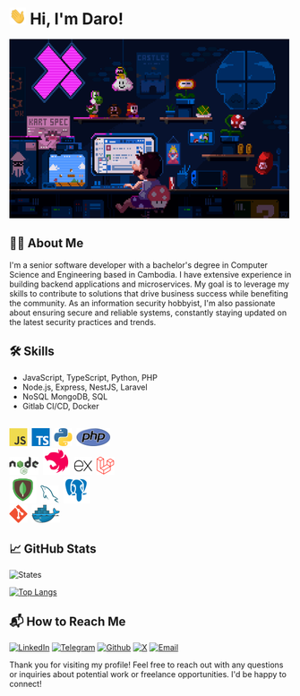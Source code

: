 # <img src="gif/hi.gif" width="30px" height="30px"> Hi, I'm Daro!

<img src="gif/cover.gif" width="500px" height="320px" />

## 👨‍💻 About Me

I'm a senior software developer with a bachelor's degree in Computer Science and Engineering based in Cambodia. I have extensive experience in building backend applications and microservices. My goal is to leverage my skills to contribute to solutions that drive business success while benefiting the community. As an information security hobbyist, I'm also passionate about ensuring secure and reliable systems, constantly staying updated on the latest security practices and trends.

## 🛠️ Skills

- JavaScript, TypeScript, Python, PHP
- Node.js, Express, NestJS, Laravel
- NoSQL MongoDB, SQL
- Gitlab CI/CD, Docker

<br/>
<a href="https://en.wikipedia.org/wiki/JavaScript" title="JavaScript"><img src="png/javascript.png" /></a>&nbsp;
<a href="https://www.typescriptlang.org/" title="TypeScript"><img src="png/typescript.png" /></a>&nbsp;
<a href="https://www.python.org/" title="Python"><img src="png/python.png" /></a>&nbsp;
<a href="https://www.php.net/" title="PHP"><img src="png/php.png" /></a>&nbsp;
<br/>
<a href="https://nodejs.org/" title="NodeJS"><img src="png/nodejs.png" height="32px" /></a>&nbsp;
<a href="https://nestjs.com/" title="NestJs"><img src="png/nestjs.png"></a>&nbsp;
<a href="https://expressjs.com/" title="Express"><img src="png/expressjs.png" height="32px" /></a>&nbsp;
<a href="https://laravel.com/" title="Laravel"><img src="png/laravel.png" /></a>&nbsp;
<br/>
<a href="https://www.mongodb.com/" title="MongoDB"><img src="png/mongodb.png" /></a>&nbsp;
<a href="https://www.mysql.com/" title="MySQL"><img src="png/mysql.png" /></a>&nbsp;
<a href="https://www.postgresql.org/" title="PostgreSQL"><img src="png/postgresql.png" /></a>&nbsp;
<br/>
<a href="https://git-scm.com/" title="Git"><img src="png/git.png" /></a>&nbsp;
<a href="https://www.docker.com/" title="Docker"><img src="png/docker.png" /></a>

## 📈 GitHub Stats

![States](https://github-readme-stats.vercel.app/api?username=kuyrathdaro&show_icons=true&theme=highcontrast)

[![Top Langs](https://github-readme-stats.vercel.app/api/top-langs/?username=kuyrathdaro&layout=compact&theme=highcontrast)](https://github.com/anuraghazra/github-readme-stats)

## 📬 How to Reach Me

<a href="https://www.linkedin.com/in/kuyrathdaro" target="_blank"><img alt="LinkedIn" src="https://img.shields.io/badge/linkedin-%230077B5.svg?&style=for-the-badge&logo=linkedin&logoColor=white" /></a>&nbsp;<a href="https://t.me/rathdaro" target="_blank"><img alt="Telegram" src="https://img.shields.io/badge/Telegram-%230088cc.svg?&style=for-the-badge&logo=telegram&logoColor=white
" /></a>&nbsp;<a href="https://github.com/kuyrathdaro" target="_blank"><img alt="Github" src="https://img.shields.io/badge/GitHub-%2312100E.svg?&style=for-the-badge&logo=Github&logoColor=white" /></a>&nbsp;<a href="https://x.com/0xdaro" target="_blank"><img alt="X" src="https://img.shields.io/badge/X-%23000000.svg?&style=for-the-badge&logo=X&logoColor=white
" /></a>&nbsp;<a href="mailto:rathdaro.kuy@hotmail.com" target="_blank"><img alt="Email" src="https://img.shields.io/badge/email-%230072C6.svg?&style=for-the-badge&logo=maildotru&logoColor=white
" /></a>

Thank you for visiting my profile! Feel free to reach out with any questions or inquiries about potential work or freelance opportunities. I'd be happy to connect!
